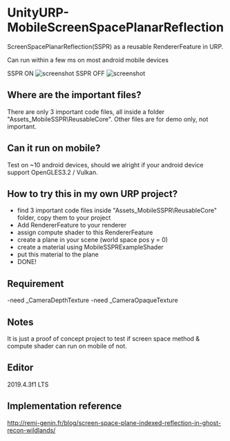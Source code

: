 # UnityURP-MobileScreenSpacePlanarReflection
 ScreenSpacePlanarReflection(SSPR) as a reusable RendererFeature in URP.

 Can run within a few ms on most android mobile devices
 
 SSPR ON
 ![screenshot](https://i.imgur.com/cNaVHLK.png)
 SSPR OFF
 ![screenshot](https://i.imgur.com/0WCIcTM.png)

 Where are the important files?
-------------------
 There are only 3 important code files, all inside a folder "Assets\_MobileSSPR\ReusableCore".
 Other files are for demo only, not important.
 
 Can it run on mobile?
-------------------
 Test on ~10 android devices, should we alright if your android device support OpenGLES3.2 / Vulkan.
 
 How to try this in my own URP project?
 -------------------
 - find 3 important code files inside "Assets\_MobileSSPR\ReusableCore" folder, copy them to your project
 - Add RendererFeature to your renderer
 - assign compute shader to this RendererFeature
 - create a plane in your scene (world space pos y = 0)
 - create a material using MobileSSPRExampleShader
 - put this material to the plane
 - DONE!
 
 Requirement
 -------------------
 -need _CameraDepthTexture
 -need _CameraOpaqueTexture
 
 Notes
 -------------------
 It is just a proof of concept project to test if screen space method & compute shader can run on mobile of not.
 
 Editor
 -------------------
2019.4.3f1 LTS

Implementation reference
-------------------
http://remi-genin.fr/blog/screen-space-plane-indexed-reflection-in-ghost-recon-wildlands/
 
 
